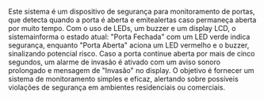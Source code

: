 Este sistema é um dispositivo de segurança para monitoramento de portas, que detecta quando a porta é aberta e emitealertas caso permaneça aberta por muito tempo.
Com o uso de LEDs, um buzzer e um display LCD, o sistemainforma o estado atual: "Porta Fechada" com um LED verde indica segurança, enquanto "Porta Aberta" aciona um LED vermelho e o buzzer, sinalizando potencial risco.
Caso a porta continue aberta por mais de cinco segundos, um alarme de invasão é ativado com um aviso sonoro prolongado e mensagem de "Invasão" no display.
O objetivo é fornecer um sistema de monitoramento simples e eficaz, alertando sobre possíveis violações de segurança em ambientes residenciais ou comerciais.
